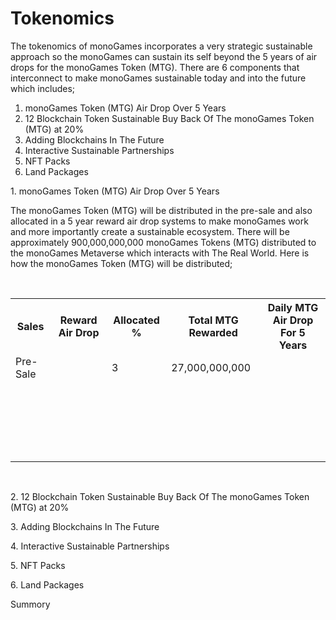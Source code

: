 <h1>Tokenomics</h1>
<p>
The tokenomics of monoGames incorporates a very strategic sustainable approach so the monoGames can sustain its self beyond the 5 years of air drops for the monoGames Token (MTG). There are 6 components that interconnect to make monoGames sustainable today and into the future which includes;
  
  <ol>
    <li>monoGames Token (MTG) Air Drop Over 5 Years</li>
    <li>12 Blockchain Token Sustainable Buy Back Of The monoGames Token (MTG) at 20%</li>
    <li>Adding Blockchains In The Future</li>
    <li>Interactive Sustainable Partnerships</li>
    <li>NFT Packs</li>
    <li>Land Packages</li>
   </ol>
</p><p>
1. monoGames Token (MTG) Air Drop Over 5 Years

The monoGames Token (MTG) will be distributed in the pre-sale and also allocated in a 5 year reward air drop systems to make monoGames work and more importantly create a  sustainable ecosystem. There will be approximately 900,000,000,000 monoGames Tokens (MTG) distributed to the monoGames Metaverse which interacts with The Real World. Here is how the monoGames Token (MTG) will be distributed;
</p>
<br>
<table>
  
 <tr>
 <th>Sales</th>
 <th>Reward Air Drop</th>
 <th>Allocated %</th>
 <th>Total MTG Rewarded</th>
 <th>Daily MTG Air Drop For 5 Years</th>
 </tr>
  
 <tr>
 <td>Pre-Sale</td>
 <td></td>
 <td>3</td>
 <td>27,000,000,000</td>
 <td></td>
 </tr>
 
 <tr>
 <td></td>
 <td></td>
 <td></td>
 <td></td>
 <td></td>
 </tr>
   
 <tr>
 <td></td>
 <td></td>
 <td></td>
 <td></td>
 <td></td>
 </tr>
 
 <tr>
 <td></td>
 <td></td>
 <td></td>
 <td></td>
 <td></td>
 </tr>
    
 <tr>
 <td></td>
 <td></td>
 <td></td>
 <td></td>
 <td></td>
 </tr>
 
 <tr>
 <td></td>
 <td></td>
 <td></td>
 <td></td>
 <td></td>
 </tr>
    
 <tr>
 <td></td>
 <td></td>
 <td></td>
 <td></td>
 <td></td>
 </tr>
 
 <tr>
 <td></td>
 <td></td>
 <td></td>
 <td></td>
 <td></td>
 </tr>
 
 <tr>
 <td></td>
 <td></td>
 <td></td>
 <td></td>
 <td></td>
 </tr>
   
 <tr>
 <td></td>
 <td></td>
 <td></td>
 <td></td>
 <td></td>
 </tr>
 
 <tr>
 <td></td>
 <td></td>
 <td></td>
 <td></td>
 <td></td>
 </tr>
    
 <tr>
 <td></td>
 <td></td>
 <td></td>
 <td></td>
 <td></td>
 </tr>
 
 <tr>
 <td></td>
 <td></td>
 <td></td>
 <td></td>
 <td></td>
 </tr>
    
 <tr>
 <td></td>
 <td></td>
 <td></td>
 <td></td>
 <td></td>
 </tr>
 
 <tr>
 <td></td>
 <td></td>
 <td></td>
 <td></td>
 <td></td>
 </tr>
  
 <tr>
 <td></td>
 <td></td>
 <td></td>
 <td></td>
 <td></td>
 </tr>
   
 <tr>
 <td></td>
 <td></td>
 <td></td>
 <td></td>
 <td></td>
 </tr>
 
 <tr>
 <td></td>
 <td></td>
 <td></td>
 <td></td>
 <td></td>
 </tr>
    
 <tr>
 <td></td>
 <td></td>
 <td></td>
 <td></td>
 <td></td>
 </tr>
 
 <tr>
 <td></td>
 <td></td>
 <td></td>
 <td></td>
 <td></td>
 </tr>
    
 <tr>
 <td></td>
 <td></td>
 <td></td>
 <td></td>
 <td></td>
 </tr>
 
 <tr>
 <td></td>
 <td></td>
 <td></td>
 <td></td>
 <td></td>
 </tr>
  
 </table>
<br>
<p>
2. 12 Blockchain Token Sustainable Buy Back Of The monoGames Token (MTG) at 20%
</p><p>  
3. Adding Blockchains In The Future
</p><p>
4. Interactive Sustainable Partnerships
</p><p>
5. NFT Packs
</p><p>    
6. Land Packages
</p><p>
Summory
  
  
</p>
